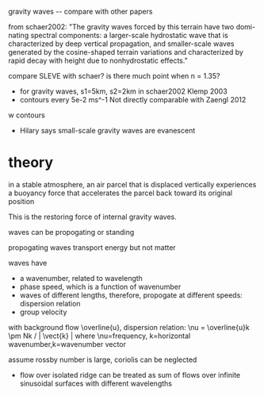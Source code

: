 gravity waves -- compare with other papers

from schaer2002:
"The gravity waves forced by this terrain have two domi-
nating spectral components: a larger-scale hydrostatic
wave that is characterized by deep vertical propagation,
and smaller-scale waves generated by the cosine-shaped
terrain variations and characterized by rapid decay with
height due to nonhydrostatic effects."

compare SLEVE with schaer?  is there much point when n = 1.35?
- for gravity waves, s1=5km, s2=2km in schaer2002
Klemp 2003
- contours every 5e-2 ms^-1
Not directly comparable with Zaengl 2012

w contours
- Hilary says small-scale gravity waves are evanescent

theory
======
in a stable atmosphere, an air parcel that is displaced vertically experiences a buoyancy force that accelerates the parcel back toward its original position

This is the restoring force of internal gravity waves.

waves can be propogating or standing

propogating waves transport energy but not matter

waves have
- a wavenumber, related to wavelength
- phase speed, which is a function of wavenumber
- waves of different lengths, therefore, propogate at different speeds: dispersion relation
- group velocity

with background flow \overline{u}, dispersion relation: \nu = \overline{u}k \pm Nk / | \vect{k} | where \nu=frequency, k=horizontal wavenumber,k=wavenumber vector

assume rossby number is large, coriolis can be neglected

- flow over isolated ridge can be treated as sum of flows over infinite sinusoidal surfaces with different wavelengths

